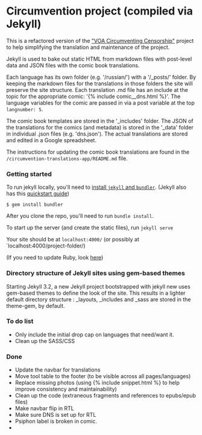 # Circumvention project (compiled via Jekyll) #

This is a refactored version of the ["VOA Circumventing Censorship"](http://projects.voanews.com/circumvention) project to help simplifying the translation and maintenance of the project. 

Jekyll is used to bake out static HTML from markdown files with post-level data and JSON files with the comic book translations. 

Each language has its own folder (e.g. '/russian/') with a '/_posts/' folder. By keeping the markdown files for the translations in those folders the site will preserve the site structure. Each translation .md file has an include at the topic for the appropriate comic: '{% include comic__dns.html %}'. The language variables for the comic are passed in via a post variable at the top `langnumber: 5`.

The comic book templates are stored in the '_includes' folder. The JSON of the translations for the comics (and metadata) is stored in the '_data' folder in individual .json files (e.g. 'dns.json'). The actual translations are stored and edited in a Google spreadsheet.

The instructions for updating the comic book translations are found in the `/circumvention-translations-app/README.md` file.


### Getting started ###

To run jekyll locally, you'll need to [install `jekyll` and `bundler`](https://help.github.com/articles/setting-up-your-github-pages-site-locally-with-jekyll/). (Jekyll also has this [quickstart guide](https://jekyllrb.com/docs/quickstart/))

`$ gem install bundler`

After you clone the repo, you'll need to run `bundle install`.

To start up the server (and create the static files), run `jekyll serve`

Your site should be at `localhost:4000/` (or possibly at `localhost:4000/project-folder/)

(If you need to update Ruby, look [here](https://stackoverflow.com/questions/38194032/how-to-update-ruby-version-2-0-0-to-the-latest-version-in-mac-osx-yosemite))

### Directory structure of Jekyll sites using gem-based themes ###

Starting Jekyll 3.2, a new Jekyll project bootstrapped with jekyll new uses gem-based themes to define the look of the site. This results in a lighter default directory structure : _layouts, _includes and _sass are stored in the theme-gem, by default.


### To do list ###

* Only include the initial drop cap on languages that need/want it.
* Clean up the SASS/CSS


### Done ###

* Update the navbar for translations
* Move tool table to the footer (to be visible across all pages/languages)
* Replace missing photos (using {% include snippet.html %} to help improve consistency and maintainability)
* Clean up the code (extraneous fragments and references to epubs/epub files)
* Make navbar flip in RTL
* Make sure DNS is set up for RTL
* Psiphon label is broken in comic.
*
